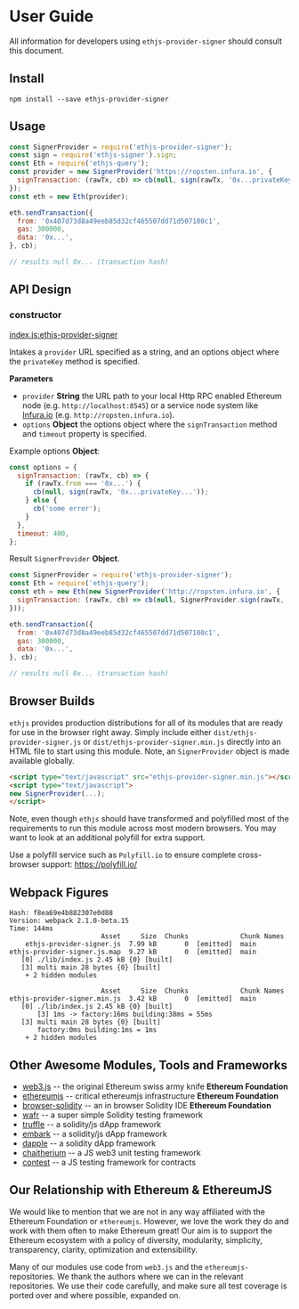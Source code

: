 # User Guide

All information for developers using `ethjs-provider-signer` should consult this document.

## Install

```
npm install --save ethjs-provider-signer
```

## Usage

```js
const SignerProvider = require('ethjs-provider-signer');
const sign = require('ethjs-signer').sign;
const Eth = require('ethjs-query');
const provider = new SignerProvider('https://ropsten.infura.io', {
  signTransaction: (rawTx, cb) => cb(null, sign(rawTx, '0x...privateKey...')),
});
const eth = new Eth(provider);

eth.sendTransaction({
  from: '0x407d73d8a49eeb85d32cf465507dd71d507100c1',
  gas: 300000,
  data: '0x...',
}, cb);

// results null 0x... (transaction hash)
```

## API Design

### constructor

[index.js:ethjs-provider-signer](../../../blob/master/src/index.js "Source code on GitHub")

Intakes a `provider` URL specified as a string, and an options object where the `privateKey` method is specified.

**Parameters**

-   `provider` **String** the URL path to your local Http RPC enabled Ethereum node (e.g. `http://localhost:8545`) or a service node system like [Infura.io](http://infura.io) (e.g. `http://ropsten.infura.io`).
-   `options` **Object** the options object where the `signTransaction` method and `timeout` property is specified.

Example options **Object**:

```js
const options = {
  signTransaction: (rawTx, cb) => {
    if (rawTx.from === '0x...') {
      cb(null, sign(rawTx, '0x...privateKey...'));
    } else {
      cb('some error');
    }
  },
  timeout: 400,
};
```

Result `SignerProvider` **Object**.

```js
const SignerProvider = require('ethjs-provider-signer');
const Eth = require('ethjs-query');
const eth = new Eth(new SignerProvider('http://ropsten.infura.io', {
  signTransaction: (rawTx, cb) => cb(null, SignerProvider.sign(rawTx, '0x...privateKey...')),
}));

eth.sendTransaction({
  from: '0x407d73d8a49eeb85d32cf465507dd71d507100c1',
  gas: 300000,
  data: '0x...',
}, cb);

// results null 0x... (transaction hash)
```

## Browser Builds

`ethjs` provides production distributions for all of its modules that are ready for use in the browser right away. Simply include either `dist/ethjs-provider-signer.js` or `dist/ethjs-provider-signer.min.js` directly into an HTML file to start using this module. Note, an `SignerProvider` object is made available globally.

```html
<script type="text/javascript" src="ethjs-provider-signer.min.js"></script>
<script type="text/javascript">
new SignerProvider(...);
</script>
```

Note, even though `ethjs` should have transformed and polyfilled most of the requirements to run this module across most modern browsers. You may want to look at an additional polyfill for extra support.

Use a polyfill service such as `Polyfill.io` to ensure complete cross-browser support:
https://polyfill.io/

## Webpack Figures

```
Hash: f8ea69e4b882307e0d88                                                         
Version: webpack 2.1.0-beta.15
Time: 144ms
                       Asset     Size  Chunks             Chunk Names
    ethjs-provider-signer.js  7.99 kB       0  [emitted]  main
ethjs-provider-signer.js.map  9.27 kB       0  [emitted]  main
   [0] ./lib/index.js 2.45 kB {0} [built]
   [3] multi main 28 bytes {0} [built]
    + 2 hidden modules

                       Asset     Size  Chunks             Chunk Names
ethjs-provider-signer.min.js  3.42 kB       0  [emitted]  main
   [0] ./lib/index.js 2.45 kB {0} [built]
       [3] 1ms -> factory:16ms building:38ms = 55ms
   [3] multi main 28 bytes {0} [built]
       factory:0ms building:1ms = 1ms
    + 2 hidden modules
```

## Other Awesome Modules, Tools and Frameworks

 - [web3.js](https://github.com/ethereum/web3.js) -- the original Ethereum swiss army knife **Ethereum Foundation**
 - [ethereumjs](https://github.com/ethereumjs) -- critical ethereumjs infrastructure **Ethereum Foundation**
 - [browser-solidity](https://ethereum.github.io/browser-solidity) -- an in browser Solidity IDE **Ethereum Foundation**
 - [wafr](https://github.com/silentcicero/wafr) -- a super simple Solidity testing framework
 - [truffle](https://github.com/ConsenSys/truffle) -- a solidity/js dApp framework
 - [embark](https://github.com/iurimatias/embark-framework) -- a solidity/js dApp framework
 - [dapple](https://github.com/nexusdev/dapple) -- a solidity dApp framework
 - [chaitherium](https://github.com/SafeMarket/chaithereum) -- a JS web3 unit testing framework
 - [contest](https://github.com/DigixGlobal/contest) -- a JS testing framework for contracts

## Our Relationship with Ethereum & EthereumJS

 We would like to mention that we are not in any way affiliated with the Ethereum Foundation or `ethereumjs`. However, we love the work they do and work with them often to make Ethereum great! Our aim is to support the Ethereum ecosystem with a policy of diversity, modularity, simplicity, transparency, clarity, optimization and extensibility.

 Many of our modules use code from `web3.js` and the `ethereumjs-` repositories. We thank the authors where we can in the relevant repositories. We use their code carefully, and make sure all test coverage is ported over and where possible, expanded on.
